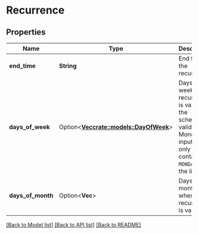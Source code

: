 # Recurrence

## Properties

Name | Type | Description | Notes
------------ | ------------- | ------------- | -------------
**end_time** | **String** | End time of the recurrence. | 
**days_of_week** | Option<[**Vec<crate::models::DayOfWeek>**](DayOfWeek.md)> | Days of the week when recurrence is valid. If the schedule is valid every Monday, input will only contain `MONDAY` in the list. | [optional]
**days_of_month** | Option<**Vec<i32>**> | Days of the month when recurrence is valid. | [optional]

[[Back to Model list]](../README.md#documentation-for-models) [[Back to API list]](../README.md#documentation-for-api-endpoints) [[Back to README]](../README.md)


